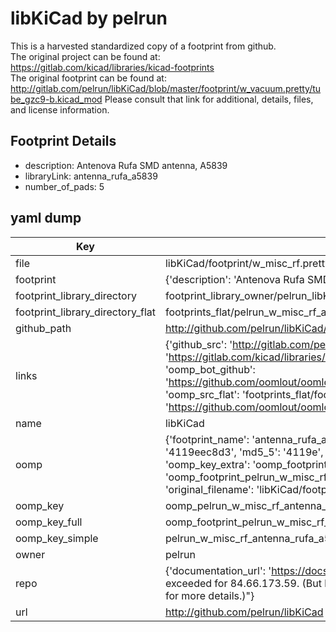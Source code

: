 # libKiCad by pelrun  
This is a harvested standardized copy of a footprint from github.  
The original project can be found at:  
https://gitlab.com/kicad/libraries/kicad-footprints  
The original footprint can be found at:
http://gitlab.com/pelrun/libKiCad/blob/master/footprint/w_vacuum.pretty/tube_gzc9-b.kicad_mod
Please consult that link for additional, details, files, and license information.  
## Footprint Details
* description: Antenova Rufa SMD antenna, A5839  
* libraryLink: antenna_rufa_a5839  
* number_of_pads: 5  
## yaml dump  
| Key | Value |  
| --- | --- |  
| file | libKiCad/footprint/w_misc_rf.pretty/antenna_rufa_a5839.kicad_mod |  
| footprint | {'description': 'Antenova Rufa SMD antenna, A5839', 'libraryLink': 'antenna_rufa_a5839', 'number_of_pads': 5} |  
| footprint_library_directory | footprint_library_owner/pelrun_libKiCad |  
| footprint_library_directory_flat | footprints_flat/pelrun_w_misc_rf_antenna_rufa_a5839/working |  
| github_path | http://github.com/pelrun/libKiCad/blob/master/footprint/w_misc_rf.pretty/antenna_rufa_a5839.kicad_mod |  
| links | {'github_src': 'http://gitlab.com/pelrun/libKiCad/blob/master/footprint/w_vacuum.pretty/tube_gzc9-b.kicad_mod', 'github_src_repo': 'https://gitlab.com/kicad/libraries/kicad-footprints', 'oomp_bot': 'footprints/pelrun_w_misc_rf_antenna_rufa_a5839/working', 'oomp_bot_github': 'https://github.com/oomlout/oomlout_oomp_footprint_bot/tree/main/footprints/pelrun_w_misc_rf_antenna_rufa_a5839/working', 'oomp_src_flat': 'footprints_flat/footprints_flat/pelrun_w_misc_rf_antenna_rufa_a5839/working', 'oomp_src_flat_github': 'https://github.com/oomlout/oomlout_oomp_footprint_src/tree/main/footprints_flat/pelrun_w_misc_rf_antenna_rufa_a5839/working'} |  
| name | libKiCad |  
| oomp | {'footprint_name': 'antenna_rufa_a5839', 'library_name': 'w_misc_rf', 'md5': '4119eec8d3b7e0195efef0bbc9ca07ea', 'md5_10': '4119eec8d3', 'md5_5': '4119e', 'md5_6': '4119ee', 'oomp_key': 'oomp_pelrun_w_misc_rf_antenna_rufa_a5839', 'oomp_key_extra': 'oomp_footprint_pelrun_w_misc_rf_antenna_rufa_a5839', 'oomp_key_full': 'oomp_footprint_pelrun_w_misc_rf_antenna_rufa_a5839_4119ee', 'oomp_key_simple': 'pelrun_w_misc_rf_antenna_rufa_a5839', 'original_filename': 'libKiCad/footprint/w_misc_rf.pretty/antenna_rufa_a5839.kicad_mod', 'owner_name': 'pelrun'} |  
| oomp_key | oomp_pelrun_w_misc_rf_antenna_rufa_a5839 |  
| oomp_key_full | oomp_footprint_pelrun_w_misc_rf_antenna_rufa_a5839 |  
| oomp_key_simple | pelrun_w_misc_rf_antenna_rufa_a5839 |  
| owner | pelrun |  
| repo | {'documentation_url': 'https://docs.github.com/rest/overview/resources-in-the-rest-api#rate-limiting', 'message': "API rate limit exceeded for 84.66.173.59. (But here's the good news: Authenticated requests get a higher rate limit. Check out the documentation for more details.)"} |  
| url | http://github.com/pelrun/libKiCad |  

